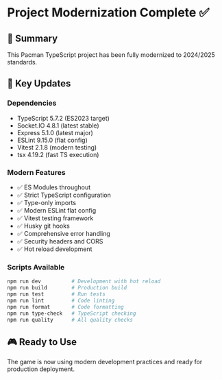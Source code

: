 # Project Modernization Complete ✅

## 🚀 Summary

This Pacman TypeScript project has been fully modernized to 2024/2025 standards.

## 🔄 Key Updates

### Dependencies

- TypeScript 5.7.2 (ES2023 target)
- Socket.IO 4.8.1 (latest stable)
- Express 5.1.0 (latest major)
- ESLint 9.15.0 (flat config)
- Vitest 2.1.8 (modern testing)
- tsx 4.19.2 (fast TS execution)

### Modern Features

- ✅ ES Modules throughout
- ✅ Strict TypeScript configuration
- ✅ Type-only imports
- ✅ Modern ESLint flat config
- ✅ Vitest testing framework
- ✅ Husky git hooks
- ✅ Comprehensive error handling
- ✅ Security headers and CORS
- ✅ Hot reload development

### Scripts Available

```bash
npm run dev          # Development with hot reload
npm run build        # Production build
npm run test         # Run tests
npm run lint         # Code linting
npm run format       # Code formatting
npm run type-check   # TypeScript checking
npm run quality      # All quality checks
```

## 🎮 Ready to Use

The game is now using modern development practices and ready for production deployment.
